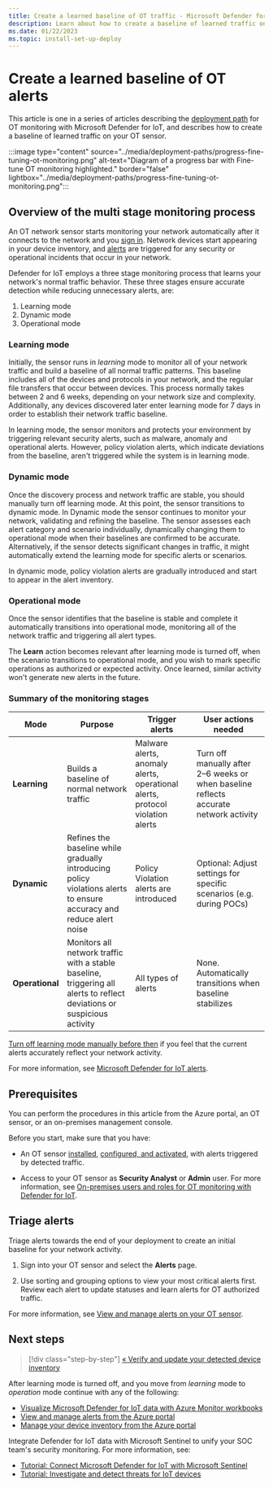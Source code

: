 ```yaml
---
title: Create a learned baseline of OT traffic - Microsoft Defender for IoT
description: Learn about how to create a baseline of learned traffic on your OT sensor.
ms.date: 01/22/2023
ms.topic: install-set-up-deploy
---
```


# Create a learned baseline of OT alerts

This article is one in a series of articles describing the [deployment path](../ot-deploy/ot-deploy-path.md) for OT monitoring with Microsoft Defender for IoT, and describes how to create a baseline of learned traffic on your OT sensor.

:::image type="content" source="../media/deployment-paths/progress-fine-tuning-ot-monitoring.png" alt-text="Diagram of a progress bar with Fine-tune OT monitoring highlighted." border="false" lightbox="../media/deployment-paths/progress-fine-tuning-ot-monitoring.png":::

## Overview of the multi stage monitoring process

An OT network sensor starts monitoring your network automatically after it connects to the network and you [sign in](activate-deploy-sensor.md#sign-in-to-the-sensor-console-and-change-the-default-password). Network devices start appearing in your device inventory, and [alerts](../alerts.md) are triggered for any security or operational incidents that occur in your network.

Defender for IoT employs a three stage monitoring process that learns your network's normal traffic behavior. These three stages ensure accurate detection while reducing unnecessary alerts, are:

1. Learning mode
1. Dynamic mode
1. Operational mode

### Learning mode

Initially, the sensor runs in *learning* mode to monitor all of your network traffic and build a baseline of all normal traffic patterns. This baseline includes all of the devices and protocols in your network, and the regular file transfers that occur between devices. This process normally takes between 2 and 6 weeks, depending on your network size and complexity. Additionally, any devices discovered later enter learning mode for 7 days in order to establish their network traffic baseline.

In learning mode, the sensor monitors and protects your environment by triggering relevant security alerts, such as malware, anomaly and operational alerts. However, policy violation alerts, which indicate deviations from the baseline, aren't triggered while the system is in learning mode.

### Dynamic mode

Once the discovery process and network traffic are stable, you should manually turn off learning mode. At this point, the sensor transitions to dynamic mode. In Dynamic mode the sensor continues to monitor your network, validating and refining the baseline. The sensor assesses each alert category and scenario individually, dynamically changing them to operational mode when their baselines are confirmed to be accurate. Alternatively, if the sensor detects significant changes in traffic, it might automatically extend the learning mode for specific alerts or scenarios.

In dynamic mode, policy violation alerts are gradually introduced and start to appear in the alert inventory.

### Operational mode

Once the sensor identifies that the baseline is stable and complete it automatically transitions into operational mode, monitoring all of the network traffic and triggering all alert types.

The **Learn** action becomes relevant after learning mode is turned off, when the scenario transitions to operational mode, and you wish to mark specific operations as authorized or expected activity. Once learned, similar activity won't generate new alerts in the future.

### Summary of the monitoring stages

| Mode | Purpose | Trigger alerts | User actions needed |
| --- | --- | --- | --- |
| **Learning** | Builds a baseline of normal network traffic | Malware alerts, anomaly alerts, operational alerts, protocol violation alerts | Turn off manually after 2–6 weeks or when baseline reflects accurate network activity |
| **Dynamic** | Refines the baseline while gradually introducing policy violations alerts to ensure accuracy and reduce alert noise | Policy Violation alerts are introduced | Optional: Adjust settings for specific scenarios (e.g. during POCs) |
| **Operational** | Monitors all network traffic with a stable baseline, triggering all alerts to reflect deviations or suspicious activity | All types of alerts | None. Automatically transitions when baseline stabilizes |

[Turn off learning mode manually before then](../how-to-manage-individual-sensors.md#turn-off-learning-mode-manually) if you feel that the current alerts accurately reflect your network activity.

For more information, see [Microsoft Defender for IoT alerts](../alerts.md).

## Prerequisites

You can perform the procedures in this article from the Azure portal, an OT sensor, or an on-premises management console.

Before you start, make sure that you have:

- An OT sensor [installed](install-software-ot-sensor.md), [configured, and activated](activate-deploy-sensor.md), with alerts triggered by detected traffic.

- Access to your OT sensor as **Security Analyst** or **Admin** user. For more information, see [On-premises users and roles for OT monitoring with Defender for IoT](../roles-on-premises.md).

## Triage alerts

Triage alerts towards the end of your deployment to create an initial baseline for your network activity.

1. Sign into your OT sensor and select the **Alerts** page.

1. Use sorting and grouping options to view your most critical alerts first. Review each alert to update statuses and learn alerts for OT authorized traffic.

For more information, see [View and manage alerts on your OT sensor](../how-to-view-alerts.md).

## Next steps

> [!div class="step-by-step"]
> [« Verify and update your detected device inventory](update-device-inventory.md)

After learning mode is turned off, and you move from *learning* mode to *operation* mode continue with any of the following:

- [Visualize Microsoft Defender for IoT data with Azure Monitor workbooks](../workbooks.md)
- [View and manage alerts from the Azure portal](../how-to-manage-cloud-alerts.md)
- [Manage your device inventory from the Azure portal](../how-to-manage-device-inventory-for-organizations.md)

Integrate Defender for IoT data with Microsoft Sentinel to unify your SOC team's security monitoring. For more information, see:

- [Tutorial: Connect Microsoft Defender for IoT with Microsoft Sentinel](../iot-solution.md)
- [Tutorial: Investigate and detect threats for IoT devices](../iot-advanced-threat-monitoring.md)
